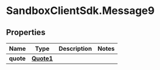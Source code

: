 # SandboxClientSdk.Message9

## Properties
Name | Type | Description | Notes
------------ | ------------- | ------------- | -------------
**quote** | [**Quote1**](Quote1.md) |  | 

